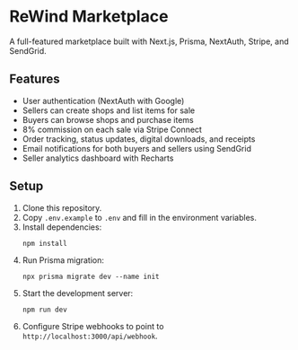 # ReWind Marketplace

A full-featured marketplace built with Next.js, Prisma, NextAuth, Stripe, and SendGrid.

## Features
- User authentication (NextAuth with Google)
- Sellers can create shops and list items for sale
- Buyers can browse shops and purchase items
- 8% commission on each sale via Stripe Connect
- Order tracking, status updates, digital downloads, and receipts
- Email notifications for both buyers and sellers using SendGrid
- Seller analytics dashboard with Recharts

## Setup

1. Clone this repository.
2. Copy `.env.example` to `.env` and fill in the environment variables.
3. Install dependencies:
   ```
   npm install
   ```
4. Run Prisma migration:
   ```
   npx prisma migrate dev --name init
   ```
5. Start the development server:
   ```
   npm run dev
   ```
6. Configure Stripe webhooks to point to `http://localhost:3000/api/webhook`.

